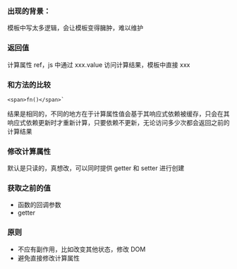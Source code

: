 ### 出现的背景：

模板中写太多逻辑，会让模板变得臃肿，难以维护

### 返回值

计算属性 ref，js 中通过 xxx.value 访问计算结果，模板中直接 xxx

### 和方法的比较

```vue
<span>fn()</span>`
```

结果是相同的，不同的地方在于计算属性值会基于其响应式依赖被缓存，只会在其响应式依赖更新时才重新计算，只要依赖不更新，无论访问多少次都会返回之前的计算结果

### 修改计算属性

默认是只读的，真想改，可以同时提供 getter 和 setter 进行创建

### 获取之前的值

- 函数的回调参数
- getter
    
### 原则

- 不应有副作用，比如改变其他状态，修改 DOM
- 避免直接修改计算属性